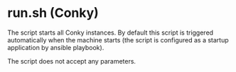 # run.sh (Conky)

The script starts all Conky instances. By default this script is triggered automatically when the machine starts (the script is configured as a startup application by ansible playbook).

The script does not accept any parameters.
